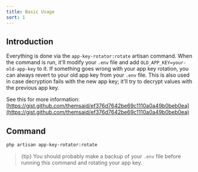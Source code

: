```yaml
---
title: Basic Usage
sort: 1
---
```


## Introduction

Everything is done via the `app-key-rotator:rotate` artisan command. When the command is run, it'll modify your `.env` file
and add `OLD_APP_KEY=your-old-app-key` to it. If something goes wrong with your app key rotation, you can always revert to your old app key
from your `.env` file. This is also used in case decryption fails with the new app key; it'll try to decrypt values with the previous app key. 

See this for more information: [https://gist.github.com/themsaid/ef376d7642be69c1110a0a49b0beb0ea](https://gist.github.com/themsaid/ef376d7642be69c1110a0a49b0beb0ea)

## Command

```bash
php artisan app-key-rotator:rotate
```

> {tip} You should probably make a backup of your `.env` file before running this command and rotating your app key.
